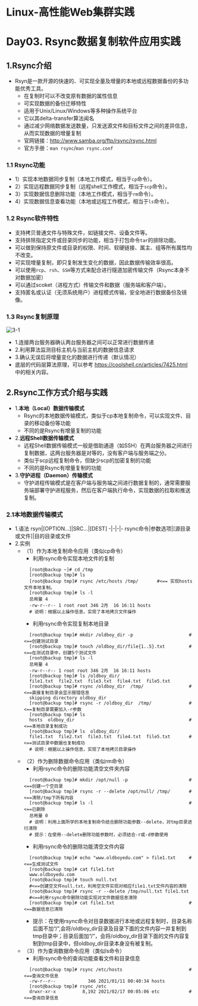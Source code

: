 Linux-高性能Web集群实践
===

# Day03. Rsync数据复制软件应用实践

## 1.Rsync介绍
* Rsyn是一款开源的快速的、可实现全量及增量的本地或远程数据备份的多功能优秀工具。
  * 在复制时可以不改变原有数据的属性信息
  * 可实现数据的备份迁移特性
  * 适用于Unix/Linux/Windows等多种操作系统平台
  * 它以其delta-transfer算法闻名
  * 通过减少网络数据发送数量，只发送源文件和目标文件之间的差异信息，从而实现数据的增量复制
  * 官网链接：http://www.samba.org/ftp/rsync/rsync.html
  * 官方手册：`man rsync`/`man rsync.conf`

### 1.1 Rsync功能
* 1）实现本地数据同步复制（本地工作模式，相当于`cp`命令）。
* 2）实现远程数据同步复制（远程shell工作模式，相当于`scp`命令）。
* 3）实现数据信息删除功能（本地工作模式，相当于`rm`命令）。
* 4）实现数据信息查看功能（本地或远程工作模式，相当于`ls`命令）。

### 1.2 Rsync软件特性
* 支持拷贝普通文件与特殊文件，如链接文件、设备文件等。
* 支持排除指定文件或目录同步的功能，相当于打包命令`tar`的排除功能。
* 可以做到保持原文件或目录的权限、时间、软硬链接、属主、组等所有属性均不改变。
* 可实现增量复制，即只复制发生变化的数据，因此数据传输效率很高。
* 可以使用`rcp`、`rsh`、`SSH`等方式来配合进行隧道加密传输文件（Rsync本身不对数据加密）
* 可以通过scoket（进程方式）传输文件和数据（服务端和客户端）。
* 支持匿名或认证（无须系统用户）进程模式传输，安全地进行数据备份及镜像。

### 1.3 Rsync复制原理
![3-1](https://heh-1300576495.cos.ap-chengdu.myqcloud.com/assets/Linux/web/3-1.png)
* 1.连接两台服务器确认两台服务器之间可以正常进行数据传递
* 2.利用算法监测目标主机与当前主机的数据信息请求
* 3.确认无误后将增量变化的数据进行传递（默认情况）
* 底层的代码层算法原理，可以参考 https://coolshell.cn/articles/7425.html 中的相关内容。

## 2.Rsync工作方式介绍与实践

* 1.**本地（Local）数据传输模式**
  * Rsync的本地数据传输模式，类似于cp本地复制命令，可以实现文件、目录的移动备份等功能
  * 不同的是Rsync有增量复制的功能
* 2.**远程Shell数据传输模式**
  * 远程Shell数据传输模式一般是借助通道（如SSH）在两台服务器之间进行复制数据，这两台服务器是对等的，没有客户端与服务端之分。
  * 类似于scp远程复制命令，但缺少scp的加密复制的功能
  * 不同的是Rsync有增量复制的功能
* 3.**守护进程（Daemon）传输模式**
  * 守护进程传输模式是在客户端与服务端之间进行数据复制的，通常需要服务端部署守护进程服务，然后在客户端执行命令，实现数据的拉取和推送复制。

### 2.1本地数据传输模式

* 1.语法
  rsyn|[OPTION...]|SRC...|[DEST]
  -|-|-|-
  rsync命令|参数选项|[源目录或文件]|目的目录或文件
* 2.实例
  * （1）作为本地复制命令应用（类似cp命令）
    * 利用rsync命令实现本地文件的复制
    ```shell
      [root@backup ~]# cd /tmp
      [root@backup tmp]# ls
      [root@backup tmp]# rsync /etc/hosts /tmp/       #<== 实现hosts文件本地复制。
      [root@backup tmp]# ls -l
      总用量 4
      -rw-r--r-- 1 root root 346 2月  16 16:11 hosts
      # 说明：根据以上操作信息，实现了本地拷贝文件操作
    ```
    * 利用rsync命令实现复制本地目录
    ```shell
      [root@backup tmp]# mkdir /oldboy_dir -p                     #<==创建测试目录
      [root@backup tmp]# touch /oldboy_dir/file{1..5}.txt         #<==在测试目录中，创建5个测试文件
      [root@backup tmp]# ls -l
      总用量 4
      -rw-r--r-- 1 root root 346 2月  16 16:11 hosts
      [root@backup tmp]# ls /oldboy_dir/
      file1.txt  file2.txt  file3.txt  file4.txt  file5.txt
      [root@backup tmp]# rsync /oldboy_dir  /tmp/                 #<==直接复制目录会显示报错信息
      skipping directory oldboy_dir
      [root@backup tmp]# rsync -r /oldboy_dir  /tmp/              #<==复制目录需要加入-r参数
      [root@backup tmp]# ls 
      hosts  oldboy_dir                                           #<==本地目录复制成功
      [root@backup tmp]# ls  oldboy_dir/      
      file1.txt  file2.txt  file3.txt  file4.txt  file5.txt       #<==测试目录中数据也复制成功
      # 说明：根据以上操作信息，实现了本地拷贝目录操作
    ```
  * （2）作为删除数据命令应用（类似rm命令）
    * 利用rsync命令的删除功能清空文件夹内容
    ```shell
      [root@backup tmp]# mkdir /opt/null -p                       #<==创建一个空目录
      [root@backup tmp]# rsync -r --delete /opt/null/ /tmp/       #<==清除/tmp下所有内容
      [root@backup tmp]# ls -l                                    #<==已删除
      总用量 0
      # 说明：利用上面所学的本地复制命令结合删除功能参数--delete，对tmp目录进行清除
      # 提示：在使用--delete删除功能参数时，必须结合-r或-d参数使用
    ```
    * 利用rsync命令的删除功能清空文件内容
    ```shell
      [root@backup tmp]# echo "www.oldboyedu.com" > file1.txt     #<==生成测试文件
      [root@backup tmp]# cat file1.txt 
      www.oldboyedu.com
      [root@backup tmp]# touch null.txt
      #<==创建空文件null.txt，利用空文件实现对相应file1.txt文件内容的清除
      [root@backup tmp]# rsync -r --delete /tmp/null.txt file1.txt
      #<==利用rsync命令删除功能实现对文件数据信息清除
      [root@backup tmp]# cat file1.txt                            #<==数据信息已清除
    ```
    * 提示：在使用rsync命令对目录数据进行本地或远程复制时，目录名称后面不加“/”,会将/oldboy_dir目录及目录下面的文件内容一并复制到tmp目录中；目录后面加“/”，会将/oldboy_dir目录下面的文件内容复制到tmp目录中，但oldboy_dir目录本身没有被复制。
  * （3）作为查询数据命令应用（类似ls命令）
    * 利用rsync命令的查询功能查看文件和目录信息
    ```shell
      [root@backup tmp]# rsync /etc/hosts                         #<==查询文件信息
      -rw-r--r--            346 2021/01/11 00:40:34 hosts
      [root@backup tmp]# rsync /etc
      drwxr-xr-x          8,192 2021/02/17 00:05:06 etc           #<==查询目录信息
    ```
